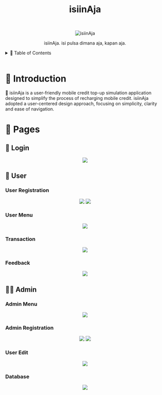 <!-- HEADER -->
<h1 align="center"> isiinAja </h1> <br>
<p align="center">
  <a>
    <img alt="isiinAja" title="isiinAja" src="https://imgur.com/0e0NqdM.png">
  </a>
</p>

<p align="center">
  isiinAja. isi pulsa dimana aja, kapan aja.
</p>

<!-- TABLE OF CONTENTS -->
<details>
  <summary>🏁 Table of Contents</summary>
  <ol>
    <li><a href="#-introduction">Introduction</a></li>
    <li>
      <a href="#-pages">Pages</a>
      <ul>
        <li><a href="#-login">Login</a></li>
        <li>
          <a href="#-user">User</a>
          <ul>
            <li><a href="#user-registration">User Registration</a></li>
            <li><a href="#user-menu">User Menu</a></li>
            <li><a href="#transaction">Transaction</a></li>
            <li><a href="#feedback">Feedback</a></li>
          </ul>
        </li>
      <li>
        <a href="#-admin">Admin</a>
        <ul>
          <li><a href="#admin-menu">Admin Menu</a></li>
          <li><a href="#admin-regist">Admin Registration</a></li>
          <li><a href="#admin-edit-user">Edit User</a></li>
          <li><a href="#database">Database</a></li>
        </ul>
      </li>
  </ol>
</details>

<br />

# 🤖 Introduction

📱 isiinAja is a user-friendly mobile credit top-up simulation application designed to simplify the process of recharging mobile credit. isiinAja adopted a user-centered design approach, focusing on simplicity, clarity and ease of navigation.

# 📃 Pages
## 🔑 Login
<div align="center">
    <img src="https://imgur.com/wLETdeZ.png">
</div>  
  
## 👤 User
### User Registration
<div align="center">
    <img src="https://imgur.com/5wm0RLu.png">
    <img src="https://imgur.com/8MucUuo.png">
</div>  
  
### User Menu
<div align="center">
    <img src="https://imgur.com/pbTuRjG.png">
</div>  
  
### Transaction
<div align="center">
    <img src="https://imgur.com/M8zEICv.png">
</div>  
  
### Feedback
<div align="center">
    <img src="https://imgur.com/JYaIP6M.png">
</div>  
  
## 👷‍♂️ Admin
### Admin Menu
<div align="center">
    <img src="https://imgur.com/QTaMESv.png">
</div> 
  
### Admin Registration
<div align="center">
    <img src="https://imgur.com/lAvCjoA.png">
    <img src="https://imgur.com/APR2ZC9.png">
</div> 
  
### User Edit
<div align="center">
    <img src="https://imgur.com/rWZT9WC.png">
</div> 
  
### Database
<div align="center">
    <img src="https://imgur.com/QTaMESv.png">
</div> 
